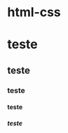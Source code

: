 # html-css
<!DOCTYPE html>
<html lang="en">
<head>
    <meta charset="UTF-8">
    <meta name="viewport" content="width=device-width, initial-scale=1.0">
    <title>Site do Rosinha</title>
</head>
<body>
    <h1>teste</h1>
    <h2>teste</h2>
    <h3>teste</h3>
    <h4>teste</h4>
    <h5>teste</h5>
</body>
</html>
